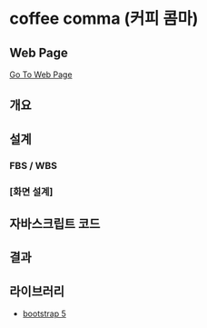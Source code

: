 # coffee comma (커피 콤마)

## Web Page
[Go To Web Page](https://wooncloud.github.io/coffee-comma/)

## 개요

## 설계
### FBS / WBS
### [화면 설계]

## 자바스크립트 코드

## 결과

## 라이브러리
- [bootstrap 5](https://getbootstrap.com/)
